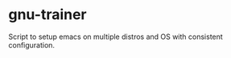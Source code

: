 gnu-trainer
===========

Script to setup emacs on multiple distros and OS with consistent configuration.
